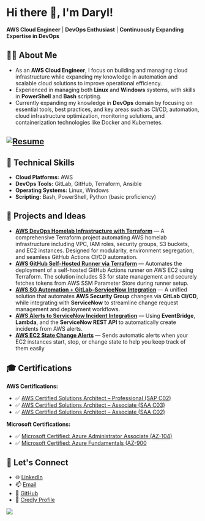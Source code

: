 # Hi there 👋, I'm Daryl!

**AWS Cloud Engineer** | **DevOps Enthusiast** | **Continuously Expanding Expertise in DevOps**


## 👨‍💻 **About Me**
- As an **AWS Cloud Engineer**, I focus on building and managing cloud infrastructure while expanding my knowledge in automation and scalable cloud solutions to improve operational efficiency.
- Experienced in managing both **Linux** and **Windows** systems, with skills in **PowerShell** and **Bash** scripting.
- Currently expanding my knowledge in **DevOps** domain by focusing on essential tools, best practices, and key areas such as CI/CD, automation, cloud infrastructure optimization, monitoring solutions, and containerization technologies like Docker and Kubernetes.

[![Resume](https://img.shields.io/badge/Resume-View-blue?style=for-the-badge)](https://github.com/darylfragata/darylfragata/blob/main/FragataDaryl-Resume.pdf)
---

## 🔧 **Technical Skills**
- **Cloud Platforms:** AWS  
- **DevOps Tools:** GitLab, GitHub, Terraform, Ansible
- **Operating Systems:** Linux, Windows  
- **Scripting:** Bash, PowerShell, Python (basic proficiency)  


## 📂 **Projects and Ideas**
- [**AWS DevOps Homelab Infrastructure with Terraform**](https://github.com/darylfragata/aws-devops-homelab) — A comprehensive Terraform project automating AWS homelab infrastructure including VPC, IAM roles, security groups, S3 buckets, and EC2 instances. Designed for modularity, environment segregation, and seamless GitHub Actions CI/CD automation.
- [**AWS GitHub Self-Hosted Runner via Terraform**](https://github.com/darylfragata/aws-selfhosted-github-runner) — Automates the deployment of a self-hosted GitHub Actions runner on AWS EC2 using Terraform. The solution includes S3 for state management and securely fetches tokens from AWS SSM Parameter Store during runner setup.
- [**AWS SG Automation + GitLab–ServiceNow Integration**](https://github.com/darylfragata/aws-sg-automation) — A unified solution that automates **AWS Security Group** changes via **GitLab CI/CD**, while integrating with **ServiceNow** to streamline change request management and deployment workflows.
- [**AWS Alerts to ServiceNow Incident Integration**](https://github.com/darylfragata/aws-alerts-to-servicenow) — Using **EventBridge**, **Lambda**, and the **ServiceNow REST API** to automatically create incidents from AWS alerts.
- [**AWS EC2 State Change Alerts**](https://github.com/darylfragata/aws-ec2-state-change-alerts) — Sends automatic alerts when your EC2 instances start, stop, or change state to help you keep track of them easily


## 🎓 **Certifications**
**AWS Certifications:**
- ✅ [AWS Certified Solutions Architect – Professional (SAP C02)](https://www.credly.com/badges/b85a85b5-a92c-4762-9646-5e63e6b3e4e4)  
- ✅ [AWS Certified Solutions Architect – Associate (SAA C03)](https://www.credly.com/badges/23d44c15-3718-4617-a628-cd84104de5ae)  
- ✅ [AWS Certified Solutions Architect – Associate (SAA C02)](https://www.credly.com/badges/646ae50b-a807-4272-89c5-c2d27010d8e4?source=linked_in_profile)

**Microsoft Certifications:**
- ✅ [Microsoft Certified: Azure Administrator Associate (AZ-104)](https://www.credly.com/badges/8223eaf7-c628-457c-8ff7-b0155cc26a80?source=linked_in_profile)  
- ✅ [Microsoft Certified: Azure Fundamentals (AZ-900](https://www.credly.com/badges/48cacdb9-6ef4-4d3d-8aec-75386e012ed6?source=linked_in_profile)  


## 📢 **Let's Connect**
- 🌐 [LinkedIn](https://www.linkedin.com/in/fragatadarylj/)
- 📫 [Email](mailto:fragatadarylj@gmail.com)
- 🔗 [GitHub](https://github.com/darylfragata)
- 🏅 [Credly Profile](https://www.credly.com/users/daryl-j-fragata.b9508409)


![](https://komarev.com/ghpvc/?username=darylfragata&abbreviated=true)
